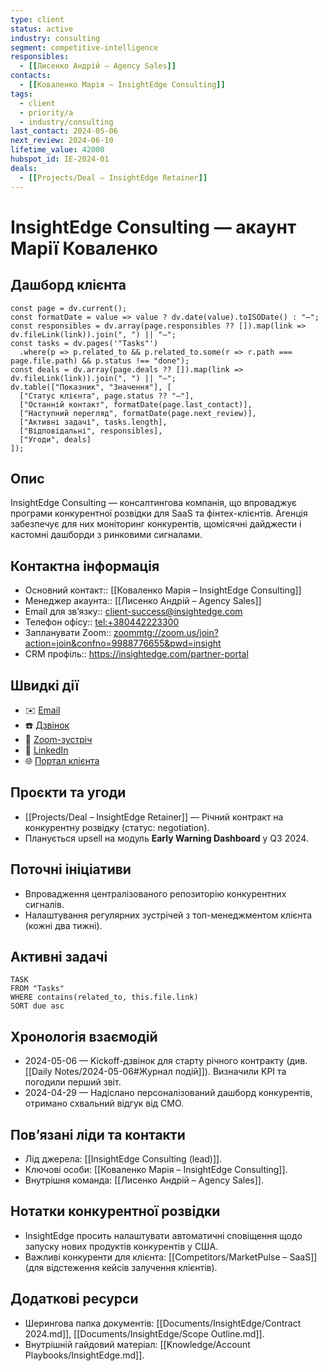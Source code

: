 ```yaml
---
type: client
status: active
industry: consulting
segment: competitive-intelligence
responsibles:
  - [[Лисенко Андрій – Agency Sales]]
contacts:
  - [[Коваленко Марія – InsightEdge Consulting]]
tags:
  - client
  - priority/a
  - industry/consulting
last_contact: 2024-05-06
next_review: 2024-06-10
lifetime_value: 42000
hubspot_id: IE-2024-01
deals:
  - [[Projects/Deal – InsightEdge Retainer]]
---
```


# InsightEdge Consulting — акаунт Марії Коваленко

## Дашборд клієнта
```dataviewjs
const page = dv.current();
const formatDate = value => value ? dv.date(value).toISODate() : "—";
const responsibles = dv.array(page.responsibles ?? []).map(link => dv.fileLink(link)).join(", ") || "—";
const tasks = dv.pages('"Tasks"')
  .where(p => p.related_to && p.related_to.some(r => r.path === page.file.path) && p.status !== "done");
const deals = dv.array(page.deals ?? []).map(link => dv.fileLink(link)).join(", ") || "—";
dv.table(["Показник", "Значення"], [
  ["Статус клієнта", page.status ?? "—"],
  ["Останній контакт", formatDate(page.last_contact)],
  ["Наступний перегляд", formatDate(page.next_review)],
  ["Активні задачі", tasks.length],
  ["Відповідальні", responsibles],
  ["Угоди", deals]
]);
```

## Опис
InsightEdge Consulting — консалтингова компанія, що впроваджує програми конкурентної розвідки для SaaS та фінтех-клієнтів. Агенція забезпечує для них моніторинг конкурентів, щомісячні дайджести і кастомні дашборди з ринковими сигналами.

## Контактна інформація
- Основний контакт:: [[Коваленко Марія – InsightEdge Consulting]]
- Менеджер акаунта:: [[Лисенко Андрій – Agency Sales]]
- Email для звʼязку:: [client-success@insightedge.com](mailto:client-success@insightedge.com)
- Телефон офісу:: [tel:+380442223300](tel:+380442223300)
- Запланувати Zoom:: [zoommtg://zoom.us/join?action=join&confno=9988776655&pwd=insight](zoommtg://zoom.us/join?action=join&confno=9988776655&pwd=insight)
- CRM профіль:: https://insightedge.com/partner-portal

## Швидкі дії
- ✉️ [Email](mailto:client-success@insightedge.com)
- ☎️ [Дзвінок](tel:+380442223300)
- 🎥 [Zoom-зустріч](zoommtg://zoom.us/join?action=join&confno=9988776655&pwd=insight)
- 🔗 [LinkedIn](https://www.linkedin.com/company/insightedge-consulting)
- 🌐 [Портал клієнта](https://insightedge.com/partner-portal)

## Проєкти та угоди
- [[Projects/Deal – InsightEdge Retainer]] — Річний контракт на конкурентну розвідку (статус: negotiation).
- Планується upsell на модуль **Early Warning Dashboard** у Q3 2024.

## Поточні ініціативи
- Впровадження централізованого репозиторію конкурентних сигналів.
- Налаштування регулярних зустрічей з топ-менеджментом клієнта (кожні два тижні).

## Активні задачі
```dataview
TASK
FROM "Tasks"
WHERE contains(related_to, this.file.link)
SORT due asc
```

## Хронологія взаємодій
- 2024-05-06 — Kickoff-дзвінок для старту річного контракту (див. [[Daily Notes/2024-05-06#Журнал подій]]). Визначили KPI та погодили перший звіт.
- 2024-04-29 — Надіслано персоналізований дашборд конкурентів, отримано схвальний відгук від CMO.

## Повʼязані ліди та контакти
- Лід джерела: [[InsightEdge Consulting (lead)]].
- Ключові особи: [[Коваленко Марія – InsightEdge Consulting]].
- Внутрішня команда: [[Лисенко Андрій – Agency Sales]].

## Нотатки конкурентної розвідки
- InsightEdge просить налаштувати автоматичні сповіщення щодо запуску нових продуктів конкурентів у США.
- Важливі конкуренти для клієнта: [[Competitors/MarketPulse – SaaS]] (для відстеження кейсів залучення клієнтів).

## Додаткові ресурси
- Шерингова папка документів: [[Documents/InsightEdge/Contract 2024.md]], [[Documents/InsightEdge/Scope Outline.md]].
- Внутрішній гайдовий матеріал: [[Knowledge/Account Playbooks/InsightEdge.md]].
